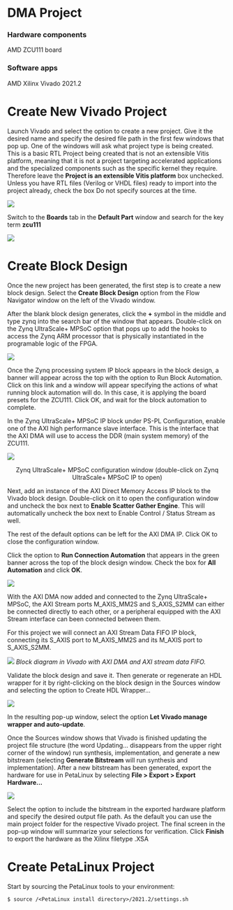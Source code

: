 
# DMA Project

### Hardware components
AMD ZCU111 board

### Software apps
AMD Xilinx Vivado 2021.2

# Create New Vivado Project

Launch Vivado and select the option to create a new project. Give it the desired name and specify the desired file path in the first few windows that pop up. One of the windows will ask what project type is being created. This is a basic RTL Project being created that is not an extensible Vitis platform, meaning that it is not a project targeting accelerated applications and the specialized components such as the specific kernel they require. Therefore leave the **Project is an extensible Vitis platform** box unchecked. Unless you have RTL files (Verilog or VHDL files) ready to import into the project already, check the box Do not specify sources at the time.

![](images/dma_example/image1.png)

Switch to the **Boards** tab in the **Default Part** window and search for the key term **zcu111**

![](images/dma_example/image2.png)

# Create Block Design

Once the new project has been generated, the first step is to create a new block design. Select the **Create Block Design** option from the Flow Navigator window on the left of the Vivado window.

After the blank block design generates, click the **+** symbol in the middle and type zynq into the search bar of the window that appears. Double-click on the Zynq UltraScale+ MPSoC option that pops up to add the hooks to access the Zynq ARM processor that is physically instantiated in the programable logic of the FPGA.

![](images/dma_example/image3.png)

Once the Zynq processing system IP block appears in the block design, a banner will appear across the top with the option to Run Block Automation. Click on this link and a window will appear specifying the actions of what running block automation will do. In this case, it is applying the board presets for the ZCU111. Click OK, and wait for the block automation to complete.

In the Zynq UltraScale+ MPSoC IP block under PS-PL Configuration, enable one of the AXI high performance slave interface. This is the interface that the AXI DMA will use to access the DDR (main system memory) of the ZCU111.

![](images/dma_example/image4.png)

<p style="text-align: center;">Zynq UltraScale+ MPSoC configuration window (double-click on Zynq UltraScale+ MPSoC IP to open)</p>

Next, add an instance of the AXI Direct Memory Access IP block to the Vivado block design. Double-click on it to open the configuration window and uncheck the box next to **Enable Scatter Gather Engine**. This will automatically uncheck the box next to Enable Control / Status Stream as well. 

The rest of the default options can be left for the AXI DMA IP. Click OK to close the configuration window.

Click the option to **Run Connection Automation** that appears in the green banner across the top of the block design window. Check the box for **All Automation** and click **OK**.

![](images/dma_example/image5.png)


With the AXI DMA now added and connected to the Zynq UltraScale+ MPSoC, the AXI Stream ports M_AXIS_MM2S and S_AXIS_S2MM can either be connected directly to each other, or a peripheral equipped with the AXI Stream interface can been connected between them.

For this project we will connect an AXI Stream Data FIFO IP block, connecting its S_AXIS port to M_AXIS_MM2S and its M_AXIS port to S_AXIS_S2MM.

![](images/dma_example/image6.png)
*Block diagram in Vivado with AXI DMA and AXI stream data FIFO.*

Validate the block design and save it. Then generate or regenerate an HDL wrapper for it by right-clicking on the block design in the Sources window and selecting the option to Create HDL Wrapper...

![](images/dma_example/image7.png)

In the resulting pop-up window, select the option **Let Vivado manage wrapper and auto-update**.

Once the Sources window shows that Vivado is finished updating the project file structure (the word Updating... disappears from the upper right corner of the window) run synthesis, implementation, and generate a new bitstream (selecting **Generate Bitstream** will run synthesis and implementation). After a new bitstream has been generated, export the hardware for use in PetaLinux by selecting **File > Export > Export Hardware...**

![](images/dma_example/image8.png)

Select the option to include the bitstream in the exported hardware platform and specify the desired output file path. As the default you can use the main project folder for the respective Vivado project. The final screen in the pop-up window will summarize your selections for verification. Click **Finish** to export the hardware as the Xilinx filetype .XSA

# Create PetaLinux Project

Start by sourcing the PetaLinux tools to your environment:

`$ source /<PetaLinux install directory>/2021.2/settings.sh`










